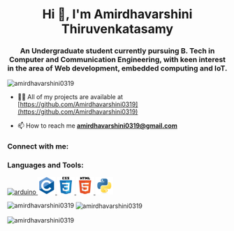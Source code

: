 <h1 align="center">Hi 👋, I'm Amirdhavarshini Thiruvenkatasamy</h1>
<h3 align="center">An Undergraduate student currently pursuing B. Tech in Computer and Communication Engineering, with keen interest in the area of Web development, embedded computing and IoT.</h3>

<p align="left"> <img src="https://komarev.com/ghpvc/?username=amirdhavarshini0319&label=Profile%20views&color=0e75b6&style=flat" alt="amirdhavarshini0319" /> </p>

- 👨‍💻 All of my projects are available at [https://github.com/Amirdhavarshini0319](https://github.com/Amirdhavarshini0319)

- 📫 How to reach me **amirdhavarshini0319@gmail.com**

<h3 align="left">Connect with me:</h3>
<p align="left">
</p>

<h3 align="left">Languages and Tools:</h3>
<p align="left"> <a href="https://www.arduino.cc/" target="_blank" rel="noreferrer"> <img src="https://cdn.worldvectorlogo.com/logos/arduino-1.svg" alt="arduino" width="40" height="40"/> </a> <a href="https://www.cprogramming.com/" target="_blank" rel="noreferrer"> <img src="https://raw.githubusercontent.com/devicons/devicon/master/icons/c/c-original.svg" alt="c" width="40" height="40"/> </a> <a href="https://www.w3schools.com/css/" target="_blank" rel="noreferrer"> <img src="https://raw.githubusercontent.com/devicons/devicon/master/icons/css3/css3-original-wordmark.svg" alt="css3" width="40" height="40"/> </a> <a href="https://www.w3.org/html/" target="_blank" rel="noreferrer"> <img src="https://raw.githubusercontent.com/devicons/devicon/master/icons/html5/html5-original-wordmark.svg" alt="html5" width="40" height="40"/> </a> <a href="https://www.python.org" target="_blank" rel="noreferrer"> <img src="https://raw.githubusercontent.com/devicons/devicon/master/icons/python/python-original.svg" alt="python" width="40" height="40"/> </a> </p>

<p><img align="left" src="https://github-readme-stats.vercel.app/api/top-langs?username=amirdhavarshini0319&show_icons=true&locale=en&layout=compact" alt="amirdhavarshini0319" /></p>

<p>&nbsp;<img align="center" src="https://github-readme-stats.vercel.app/api?username=amirdhavarshini0319&show_icons=true&locale=en" alt="amirdhavarshini0319" /></p>

<p><img align="center" src="https://github-readme-streak-stats.herokuapp.com/?user=amirdhavarshini0319&" alt="amirdhavarshini0319" /></p>
